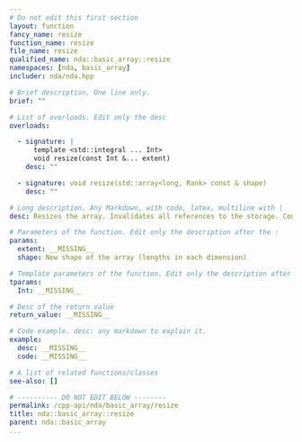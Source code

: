 ```yaml
---
# Do not edit this first section
layout: function
fancy_name: resize
function_name: resize
file_name: resize
qualified_name: nda::basic_array::resize
namespaces: [nda, basic_array]
includer: nda/nda.hpp

# Brief description. One line only.
brief: ""

# List of overloads. Edit only the desc
overloads:

  - signature: |
      template <std::integral ... Int>
      void resize(const Int &... extent)
    desc: ""

  - signature: void resize(std::array<long, Rank> const & shape)
    desc: ""

# Long description. Any Markdown, with code, latex, multiline with |
desc: Resizes the array. Invalidates all references to the storage. Content is undefined, makes no copy of previous data.

# Parameters of the function. Edit only the description after the :
params:
  extent: __MISSING__
  shape: New shape of the array (lengths in each dimension)

# Template parameters of the function. Edit only the description after the :
tparams:
  Int: __MISSING__

# Desc of the return value
return_value: __MISSING__

# Code example. desc: any markdown to explain it.
example:
  desc: __MISSING__
  code: __MISSING__

# A list of related functions/classes
see-also: []

# ---------- DO NOT EDIT BELOW --------
permalink: /cpp-api/nda/basic_array/resize
title: nda::basic_array::resize
parent: nda::basic_array
...
```



